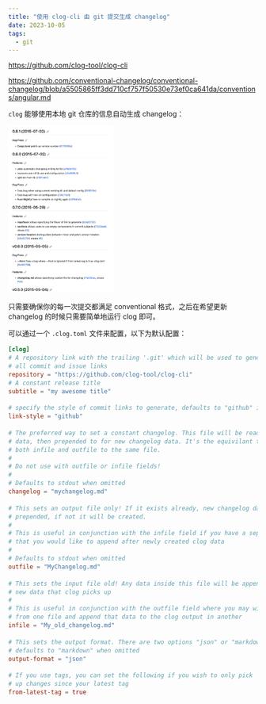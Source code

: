```yaml
---
title: "使用 clog-cli 由 git 提交生成 changelog"
date: 2023-10-05
tags:
  - git
---
```


https://github.com/clog-tool/clog-cli

https://github.com/conventional-changelog/conventional-changelog/blob/a5505865ff3dd710cf757f50530e73ef0ca641da/conventions/angular.md

`clog` 能够使用本地 git 仓库的信息自动生成 changelog：

<img src="./使用 clog-cli 由 git commit 生成 changelog.assets/image-20230927135701954.png" alt="image-20230927135701954" style="zoom: 33%;" />

只需要确保你的每一次提交都满足 conventional 格式，之后在希望更新 changelog 的时候只需要简单地运行 clog 即可。

可以通过一个 `.clog.toml` 文件来配置，以下为默认配置：

```toml
[clog]
# A repository link with the trailing '.git' which will be used to generate
# all commit and issue links
repository = "https://github.com/clog-tool/clog-cli"
# A constant release title
subtitle = "my awesome title"

# specify the style of commit links to generate, defaults to "github" if omitted
link-style = "github"

# The preferred way to set a constant changelog. This file will be read for old changelog
# data, then prepended to for new changelog data. It's the equivilant to setting
# both infile and outfile to the same file.
#
# Do not use with outfile or infile fields!
#
# Defaults to stdout when omitted
changelog = "mychangelog.md"

# This sets an output file only! If it exists already, new changelog data will be
# prepended, if not it will be created.
#
# This is useful in conjunction with the infile field if you have a separate file
# that you would like to append after newly created clog data
#
# Defaults to stdout when omitted
outfile = "MyChangelog.md"

# This sets the input file old! Any data inside this file will be appended to any
# new data that clog picks up
#
# This is useful in conjunction with the outfile field where you may wish to read
# from one file and append that data to the clog output in another
infile = "My_old_changelog.md"

# This sets the output format. There are two options "json" or "markdown" and
# defaults to "markdown" when omitted
output-format = "json"

# If you use tags, you can set the following if you wish to only pick
# up changes since your latest tag
from-latest-tag = true
```

